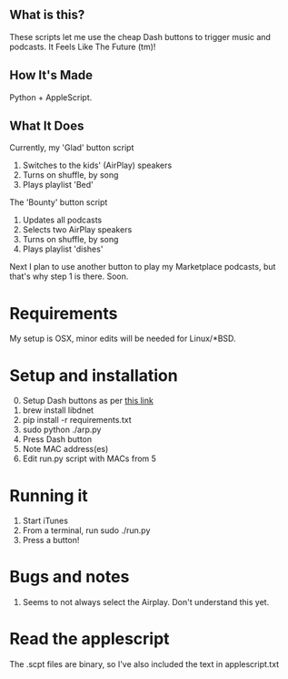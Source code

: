 ## What is this?

These scripts let me use the cheap Dash buttons to trigger music and podcasts. It Feels Like The Future (tm)!

## How It's Made
Python + AppleScript.

## What It Does

Currently, my 'Glad' button script

1. Switches to the kids' (AirPlay) speakers
2. Turns on shuffle, by song
3. Plays playlist 'Bed'

The 'Bounty' button script

1. Updates all podcasts
2. Selects two AirPlay speakers
3. Turns on shuffle, by song
4. Plays playlist 'dishes'

Next I plan to use another button to play my Marketplace podcasts, but that's why step 1 is there. Soon.

# Requirements

My setup is OSX, minor edits will be needed for Linux/*BSD.

# Setup and installation

0. Setup Dash buttons as per [this link](https://medium.com/@edwardbenson/how-i-hacked-amazon-s-5-wifi-button-to-track-baby-data-794214b0bdd8)
1. brew install libdnet
2. pip install -r requirements.txt
3. sudo python ./arp.py
4. Press Dash button
5. Note MAC address(es)
6. Edit run.py script with MACs from 5

# Running it

1. Start iTunes
2. From a terminal, run
   sudo ./run.py
3. Press a button!

# Bugs and notes

1. Seems to not always select the Airplay. Don't understand this yet.

# Read the applescript

The .scpt files are binary, so I've also included the text in applescript.txt

